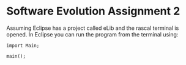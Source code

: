 # Software Evolution Assignment 2
Assuming Eclipse has a project called eLib and the rascal terminal is opened.
In Eclipse you can run the program from the terminal using:

`import Main;`

`main();`
